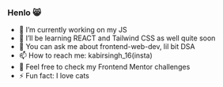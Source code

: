 ### Henlo 😸
- 🔭 I’m currently working on my JS 
- 🌱 I’ll be learning REACT and Tailwind CSS as well quite soon
- 💬 You can ask me about frontend-web-dev, lil bit DSA
- 📫 How to reach me: kabirsingh_16(insta)
- 🙌 Feel free to check my Frontend Mentor challenges
- ⚡ Fun fact: I love cats 
